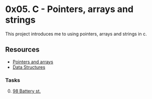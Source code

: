# 0x05. C - Pointers, arrays and strings
This project introduces me to using pointers, arrays and strings in c.

## Resources
- [Pointers and arrays](https://intranet.alxswe.com/concepts/60)
- [Data Structures](https://intranet.alxswe.com/concepts/120)


### Tasks
0. [98 Battery st.]()
